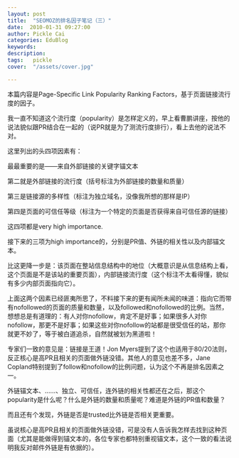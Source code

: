 ```yaml
---
layout: post  
title:  "SEOMOZ的排名因子笔记（三）"
date:  2010-01-31 09:27:00
author: Pickle Cai  
categories: EduBlog  
keywords: 
description:   
tags:	pickle   
cover:  "/assets/cover.jpg"  

---
```


本篇内容是Page-Specific Link Popularity Ranking Factors，基于页面链接流行度的因子。



 



我一直不知道这个流行度（popularity）是怎样定义的，早上看曹鹏讲座，按他的说法貌似跟PR结合在一起的（说PR就是为了测流行度排行），看上去他的说法不对。



这里列出的头四项因素有：





最最重要的是——来自外部链接的关键字锚文本 

第二就是外部链接的流行度（括号标注为外部链接的数量和质量） 

第三是链接源的多样性（标注为独立域名，没像我所想的那样是IP） 

第四是页面的可信任等级（标注为一个特定的页面是否获得来自可信任源的链接）

这四项都是very high importance.



接下来的三项为high importance的，分别是PR值、外链的相关性以及内部锚文本。



比这更降一步是：该页面在整站信息结构中的地位（大概意识是从信息结构上看，这个页面是不是该站的重要页面），内部链接流行度（这个标注不太看得懂，貌似有多少内部页面指向它）。



上面这两个因素已经匪夷所思了，不料接下来的更有闻所未闻的味道：指向它而带有nofollowed的页面的质量和数量，以及followed和nofollowed的比例。当然，想想总是有道理的：有人对你nofollow，肯定不是好事；如果很多人对你nofollow，那更不是好事；如果这些对你nofollow的站都是很受信任的站，那你就更不妙了，等于被白道追杀，自然就被划为黑道啦！



 



专家们一致的意见是：链接是王道！Jon Myers提到了这个也适用于80/20法则，反正核心是高PR且相关的页面做外链没错。其他人的意见也差不多，Jane Copland特别提到了follow和nofollow的比例问题，认为这个不再是排名因素之一。



外链锚文本、……、独立、可信任，连外链的相关性都还在之后，那这个popularity是什么呢？什么是外链的数量和质量呢？难道是外链的PR值和数量？



而且还有个发现，外链是否是trusted比外链是否相关更重要。



虽说核心是高PR且相关的页面做外链没错，可是没有人告诉我怎样去找到这种页面（尤其是能做得到锚文本的，各位专家也都特别重视锚文本，这个一致的看法说明我反对邮件外链是有依据的）。



		    
